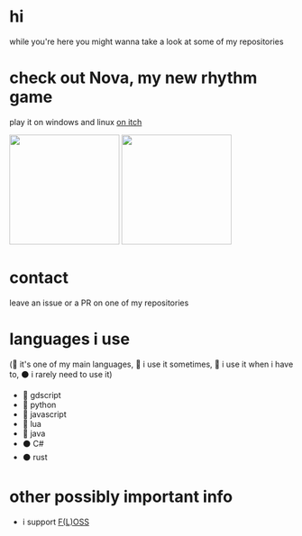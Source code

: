 # hi
while you're here you might wanna take a look at some of my repositories

# check out Nova, my new rhythm game
play it on windows and linux [on itch](https://pyrama.itch.io/nova)

<p align="left">
	<img src="https://github-readme-stats.vercel.app/api?username=Gapva&show_icons=true&theme=omni&hide_border=true" height="195px"/>
	<img src="https://github-readme-stats.vercel.app/api/top-langs/?username=Gapva&layout=donut&theme=omni&langs_count=10&hide_border=true" height="195px"/>
</p>

# contact
leave an issue or a PR on one of my repositories

# languages i use
(🔷 it's one of my main languages, 🔶 i use it sometimes, 🌙 i use it when i have to, ⚫ i rarely need to use it)
- 🔷 gdscript
- 🔷 python
- 🔶 javascript
- 🌙 lua
- 🌙 java
- ⚫ C#
- ⚫ rust

# other possibly important info
- i support [F(L)OSS](https://en.wikipedia.org/wiki/Free_and_open-source_software)
